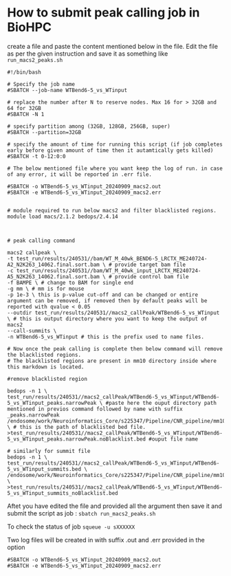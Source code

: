 # How to submit peak calling job in BioHPC

create a file and paste the content mentioned below in the file. Edit the file as per the given instruction and save it as something like `run_macs2_peaks.sh`

```
#!/bin/bash

# Specify the job name
#SBATCH --job-name WTBend6-5_vs_WTinput

# replace the number after N to reserve nodes. Max 16 for > 32GB and 64 for 32GB
#SBATCH -N 1

# specify partition among (32GB, 128GB, 256GB, super)
#SBATCH --partition=32GB

# specify the amount of time for running this script (if job completes early before given amount of time then it autamtically gets killed)
#SBATCH -t 0-12:0:0

# The below mentioned file where you want keep the log of run. in case of any error, it will be reported in .err file.

#SBATCH -o WTBend6-5_vs_WTinput_20240909_macs2.out
#SBATCH -e WTBend6-5_vs_WTinput_20240909_macs2.err


# module required to run below macs2 and filter blacklisted regions.
module load macs/2.1.2 bedops/2.4.14 



# peak calling command

macs2 callpeak \
-t test_run/results/240531//bam/WT_M_40wk_BEND6-5_LRCTX_ME240724-A2_N2K263_14062.final.sort.bam \ # provide target bam file
-c test_run/results/240531//bam/WT_M_40wk_input_LRCTX_ME240724-A5_N2K263_14062.final.sort.bam \ # provide control bam file
-f BAMPE \ # change to BAM for single end
-g mm \ # mm is for mouse
-p 1e-3 \ this is p-value cut-off and can be changed or entire argument can be removed, if removed then by default peaks will be reported with qvalue < 0.05
--outdir test_run/results/240531//macs2_callPeak/WTBend6-5_vs_WTinput \ # this is output directory where you want to keep the output of macs2 
--call-summits \
-n WTBend6-5_vs_WTinput # this is the prefix used to name files.

# Now once the peak calling is complete then below command will remove the blacklisted regions. 
# The blacklisted regions are present in mm10 directory inside where this markdown is located.

#remove blacklisted region

bedops -n 1 \
test_run/results/240531//macs2_callPeak/WTBend6-5_vs_WTinput/WTBend6-5_vs_WTinput_peaks.narrowPeak \ #paste here the ouput directory path mentioned in previos command followed by name with suffix _peaks.narrowPeak
/endosome/work/Neuroinformatics_Core/s225347/Pipeline/CNR_pipeline/mm10/mm10.blacklist.bed \ # this is the path of blacklisted bed file.
>test_run/results/240531//macs2_callPeak/WTBend6-5_vs_WTinput/WTBend6-5_vs_WTinput_peaks.narrowPeak.noBlacklist.bed #ouput file name

# similarly for summit file
bedops -n 1 \
test_run/results/240531//macs2_callPeak/WTBend6-5_vs_WTinput/WTBend6-5_vs_WTinput_summits.bed \
/endosome/work/Neuroinformatics_Core/s225347/Pipeline/CNR_pipeline/mm10/mm10.blacklist.bed \
>test_run/results/240531//macs2_callPeak/WTBend6-5_vs_WTinput/WTBend6-5_vs_WTinput_summits_noBlacklist.bed

```

Aftet you have edited the file and provided all the argument then save it and submit the script as job :
`sbatch run_macs2_peaks.sh`

To check the status of job 
`squeue -u sXXXXXX`

Two log files will be created in with suffix .out and .err provided in the option
```
#SBATCH -o WTBend6-5_vs_WTinput_20240909_macs2.out
#SBATCH -e WTBend6-5_vs_WTinput_20240909_macs2.err
```


